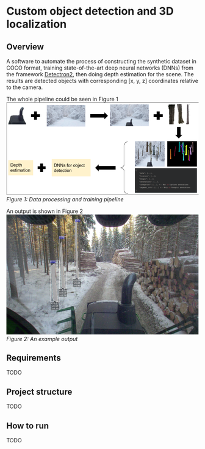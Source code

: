 # Custom object detection and 3D localization
## Overview
A software to automate the process of constructing the synthetic dataset
in COCO format, training state-of-the-art deep neural networks (DNNs) from the framework 
[Detectron2](https://github.com/facebookresearch/detectron2), then doing depth 
estimation for the scene. 
The results are detected objects with corresponding [x, y, z] coordinates relative to the camera.

The whole pipeline could be seen in Figure 1 
![](./images/pipelineV2.png)*Figure 1: Data processing and training pipeline*

An output is shown in Figure 2
![](./images/output.png)*Figure 2: An example output*

## Requirements 
TODO

## Project structure
TODO

## How to run 
TODO

